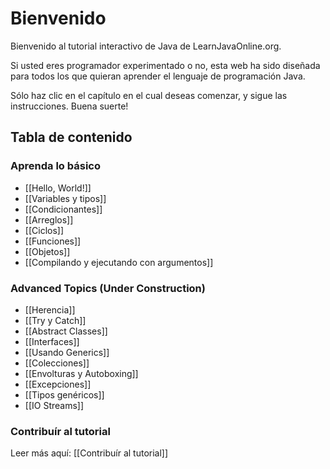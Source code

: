 # Bienvenido

Bienvenido al tutorial interactivo de Java de LearnJavaOnline.org.

Si usted eres programador experimentado o no, esta web ha sido diseñada para todos los que quieran aprender el lenguaje de programación Java.

Sólo haz clic en el capítulo en el cual deseas comenzar, y sigue las instrucciones. Buena suerte!

Tabla de contenido
-----------------

### Aprenda lo básico

- [[Hello, World!]]
- [[Variables y tipos]]
- [[Condicionantes]]
- [[Arreglos]]
- [[Ciclos]]
- [[Funciones]]
- [[Objetos]]
- [[Compilando y ejecutando con argumentos]]

### Advanced Topics (Under Construction)

- [[Herencia]]
- [[Try y Catch]]
- [[Abstract Classes]]
- [[Interfaces]]
- [[Usando Generics]]
- [[Colecciones]]
- [[Envolturas y Autoboxing]]
- [[Excepciones]]
- [[Tipos genéricos]]
- [[IO Streams]]

### Contribuír al tutorial

Leer más aquí: [[Contribuír al tutorial]]
